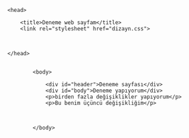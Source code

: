 <!DOCTYPE htlm>
<html>

	<head>
		
		<title>Deneme web sayfam</title>
		<link rel="stylesheet" href="dizayn.css">
		
	
	
	</head>

	
			<body>
			
				<div id="header">Deneme sayfası</div>
				<div id="body">Deneme yapıyorum</div>
				<p>birden fazla değişiklikler yapıyorum</p>
				<p>Bu benim üçüncü değişikliğim</p>
				
			
			
			</body>















</html>
